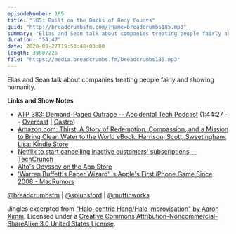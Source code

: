 ```yaml
---
episodeNumber: 185
title: "185: Built on the Backs of Body Counts"
guid: "http://breadcrumbsfm.com/?name=breadcrumbs185.mp3"
summary: "Elias and Sean talk about companies treating people fairly and showing humanity."
duration: "54:47"
date: 2020-06-27T19:53:48+03:00
length: 39607226
file: "https://media.breadcrumbs.fm/breadcrumbs185.mp3"
---
```

Elias and Sean talk about companies treating people fairly and showing humanity.

**Links and Show Notes**
- [ATP 383: Demand-Paged Outrage -- Accidental Tech Podcast](https://atp.fm/383) (1:44:27 -- [Overcast](https://overcast.fm/+R7DX6gwC4/1:44:27) | [Castro](https://castro.fm/episode/P1KGP7#1:44:27))
- [Amazon.com: Thirst: A Story of Redemption, Compassion, and a Mission to Bring Clean Water to the World eBook: Harrison, Scott, Sweetingham, Lisa: Kindle Store](http://www.amazon.com/dp/B07831G791/?tag=breadcrumbsfm-20)
- [Netflix to start cancelling inactive customers' subscriptions -- TechCrunch](https://techcrunch.com/2020/05/21/netflix-to-start-cancelling-inactive-accounts/)
- [‎Alto's Odyssey on the App Store](https://apps.apple.com/us/app/altos-odyssey/id1182456409)
- ['Warren Buffett's Paper Wizard' is Apple's First iPhone Game Since 2008 - MacRumors](https://www.macrumors.com/2019/05/06/warren-buffett-paper-wizard-apple/)

[@breadcrumbsfm](https://twitter.com/breadcrumbsfm) | [@splunsford](https://twitter.com/splunsford) | [@muffinworks](https://twitter.com/muffinworks)

Jingles excerpted from ["Halo-centric Hang/Halo improvisation" by Aaron Ximm](http://freemusicarchive.org/music/aaron_ximm/handpans_and_the_hang/). Licensed under a [Creative Commons Attribution-Noncommercial-ShareAlike 3.0 United States License](http://creativecommons.org/licenses/by-nc-sa/3.0/us/).